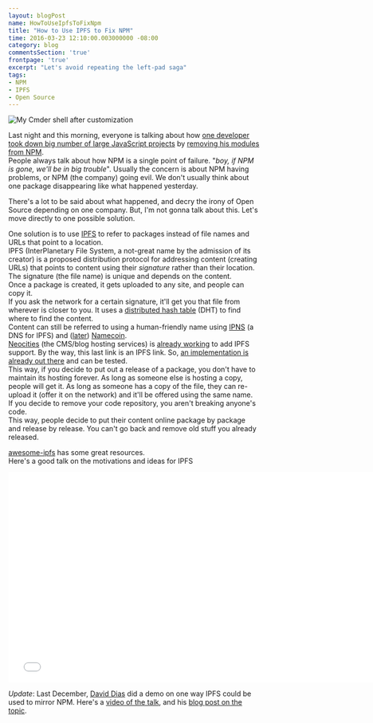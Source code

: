 ```yaml
---
layout: blogPost
name: HowToUseIpfsToFixNpm
title: "How to Use IPFS to Fix NPM"
time: 2016-03-23 12:10:00.003000000 -08:00
category: blog
commentsSection: 'true'
frontpage: 'true'
excerpt: "Let's avoid repeating the left-pad saga"
tags: 
- NPM
- IPFS
- Open Source
---
```


<img class="imageInCenter" title="My Cmder shell after customization" src="{{ site.imgFolder_blog }}{{ page.name }}/ipfs-npm.png">

Last night and this morning, everyone is talking about how [one developer took down big number of large JavaScript projects](http://www.theregister.co.uk/2016/03/23/npm_left_pad_chaos/) by [removing his modules from NPM](https://medium.com/@azerbike/i-ve-just-liberated-my-modules-9045c06be67c#.z1pjotygm).  
People always talk about how NPM is a single point of failure. "*boy, if NPM is gone, we'll be in big trouble*". Usually the concern is about NPM having problems, or NPM (the company) going evil. We don't usually think about one package disappearing like what happened yesterday.  
  
There's a lot to be said about what happened, and decry the irony of Open Source depending on one company. But, I'm not gonna talk about this. Let's move directly to one possible solution.  
  
One solution is to use [IPFS](http://ipfs.io/) to refer to packages instead of file names and URLs that point to a location.  
IPFS (InterPlanetary File System, a not-great name by the admission of its creator) is a proposed distribution protocol for addressing content (creating URLs) that points to content using their *signature* rather than their location. The signature (the file name) is unique and depends on the content.  
Once a package is created, it gets uploaded to any site, and people can copy it.  
If you ask the network for a certain signature, it'll get you that file from wherever is closer to you. It uses a [distributed hash table](https://en.wikipedia.org/wiki/Distributed_hash_table) (DHT) to find where to find the content.  
Content can still be referred to using a human-friendly name using [IPNS](https://github.com/ipfs/examples/tree/master/examples/ipns) (a DNS for IPFS) and ([later](https://github.com/ipfs/notes/issues/41)) [Namecoin](http://namecoin.info/).  
[Neocities](https://neocities.org/) (the CMS/blog hosting services) is [already working](https://ipfs.io/ipfs/QmNhFJjGcMPqpuYfxL62VVB9528NXqDNMFXiqN5bgFYiZ1/its-time-for-the-permanent-web.html) to add IPFS support. By the way, this last link is an IPFS link. So, [an implementation is already out there](https://github.com/ipfs/go-ipfs) and can be tested.  
This way, if you decide to put out a release of a package, you don't have to maintain its hosting forever. As long as someone else is hosting a copy, people will get it. As long as someone has a copy of the file, they can re-upload it (offer it on the network) and it'll be offered using the same name.  
If you decide to remove your code repository, you aren't breaking anyone's code.  
This way, people decide to put their content online package by package and release by release. You can't go back and remove old stuff you already released.   

[awesome-ipfs](https://github.com/ipfs/awesome-ipfs) has some great resources.   
Here's a good talk on the motivations and ideas for IPFS  
  
<iframe width="750" height="422" src="//www.youtube.com/embed/HUVmypx9HGI" frameborder="0" allowfullscreen></iframe>
  
*Update*: Last December, [David Dias](https://twitter.com/daviddiasfront) did a demo on one way IPFS could be used to mirror NPM. Here's a [video of the talk](https://www.youtube.com/watch?v=-S-Tc7Gl8FM), and his [blog post on the topic](http://blog.daviddias.me/2015/12/08/stellar-module-management).  
